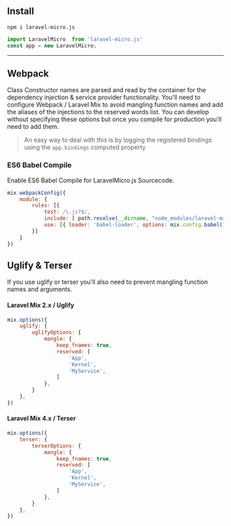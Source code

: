 ## Install
```shell
npm i laravel-micro.js
```
```javascript
import LaravelMicro  from 'laravel-micro.js'
const app = new LaravelMicro;
```
---
## Webpack
Class Constructor names are parsed and read by the container for the dependency injection & 
service provider functionality. You'll need to configure Webpack / Laravel Mix to avoid 
mangling function names and add the aliases of the injections to the reserved words 
list. You can develop without specifying these options but once you compile for 
production you'll need to add them.

> An easy way to deal with this is by logging the registered bindings using the `app.bindings`
computed property

### ES6 Babel Compile
Enable ES6 Babel Compile for LaravelMicro.js Sourcecode.
```javascript
mix.webpackConfig({
    module: {
        rules: [{
            test: /\.js?$/,
            include: [ path.resolve(__dirname, "node_modules/laravel-micro.js") ],
            use: [{ loader: 'babel-loader', options: mix.config.babel() }]
        }]
    }
})
```


## Uglify & Terser
If you use uglify or terser you'll also need to prevent mangling function names and arguments.

#### Laravel Mix 2.x / Uglify
```javascript
mix.options({
    uglify: {
        uglifyOptions: {
            mangle: {
                keep_fnames: true,
                reserved: [
                    'App',
                    'Kernel',
                    'MyService',
                ]
            },
        }
    },
})
```

#### Laravel Mix 4.x / Terser
```javascript
mix.options({
    terser: {
        terserOptions: {
            mangle: {
                keep_fnames: true,
                reserved: [
                    'App',
                    'Kernel',
                    'MyService',
                ]
            },
        }
    },
})
```